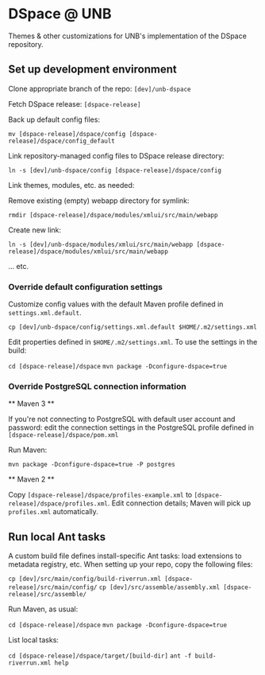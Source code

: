 # DSpace @ UNB

Themes & other customizations for UNB's implementation of the DSpace repository.

## Set up development environment

Clone appropriate branch of the repo: `[dev]/unb-dspace`

Fetch DSpace release: `[dspace-release]`

Back up default config files:

`mv [dspace-release]/dspace/config [dspace-release]/dspace/config_default` 

Link repository-managed config files to DSpace release directory:

`ln -s [dev]/unb-dspace/config [dspace-release]/dspace/config`

Link themes, modules, etc. as needed:

Remove existing (empty) webapp directory for symlink:

`rmdir [dspace-release]/dspace/modules/xmlui/src/main/webapp`

Create new link:

`ln -s [dev]/unb-dspace/modules/xmlui/src/main/webapp [dspace-release]/dspace/modules/xmlui/src/main/webapp`

... etc.

### Override default configuration settings

Customize config values with the default Maven profile defined in `settings.xml.default`.  

`cp [dev]/unb-dspace/config/settings.xml.default $HOME/.m2/settings.xml`

Edit properties defined in `$HOME/.m2/settings.xml`.  To use the settings in the build:

`cd [dspace-release]/dspace`
`mvn package -Dconfigure-dspace=true`

### Override PostgreSQL connection information

** Maven 3 **

If you're not connecting to PostgreSQL with default user account and password: edit the connection settings in the PostgreSQL profile defined in `[dspace-release]/dspace/pom.xml`

Run Maven:

`mvn package -Dconfigure-dspace=true -P postgres`

** Maven 2 **

Copy `[dspace-release]/dspace/profiles-example.xml` to `[dspace-release]/dspace/profiles.xml`.  Edit connection details; Maven will pick up `profiles.xml` automatically.

## Run local Ant tasks

A custom build file defines install-specific Ant tasks: load extensions to metadata registry, etc.  When setting up your repo, copy the following files:

`cp [dev]/src/main/config/build-riverrun.xml [dspace-release]/src/main/config/`
`cp [dev]/src/assemble/assembly.xml [dspace-release]/src/assemble/`

Run Maven, as usual:

`cd [dspace-release]/dspace`
`mvn package -Dconfigure-dspace=true`

List local tasks:

`cd [dspace-release]/dspace/target/[build-dir]`
`ant -f build-riverrun.xml help`
